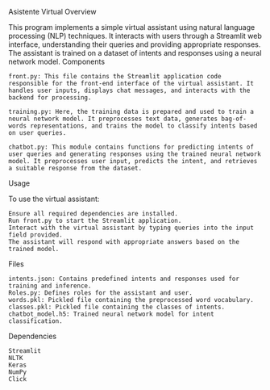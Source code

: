 Asistente Virtual
Overview

This program implements a simple virtual assistant using natural language processing (NLP) techniques. It interacts with users through a Streamlit web interface, understanding their queries and providing appropriate responses. The assistant is trained on a dataset of intents and responses using a neural network model.
Components

    front.py: This file contains the Streamlit application code responsible for the front-end interface of the virtual assistant. It handles user inputs, displays chat messages, and interacts with the backend for processing.

    training.py: Here, the training data is prepared and used to train a neural network model. It preprocesses text data, generates bag-of-words representations, and trains the model to classify intents based on user queries.

    chatbot.py: This module contains functions for predicting intents of user queries and generating responses using the trained neural network model. It preprocesses user input, predicts the intent, and retrieves a suitable response from the dataset.

Usage

To use the virtual assistant:

    Ensure all required dependencies are installed.
    Run front.py to start the Streamlit application.
    Interact with the virtual assistant by typing queries into the input field provided.
    The assistant will respond with appropriate answers based on the trained model.

Files

    intents.json: Contains predefined intents and responses used for training and inference.
    Roles.py: Defines roles for the assistant and user.
    words.pkl: Pickled file containing the preprocessed word vocabulary.
    classes.pkl: Pickled file containing the classes of intents.
    chatbot_model.h5: Trained neural network model for intent classification.

Dependencies

    Streamlit
    NLTK
    Keras
    NumPy
    Click